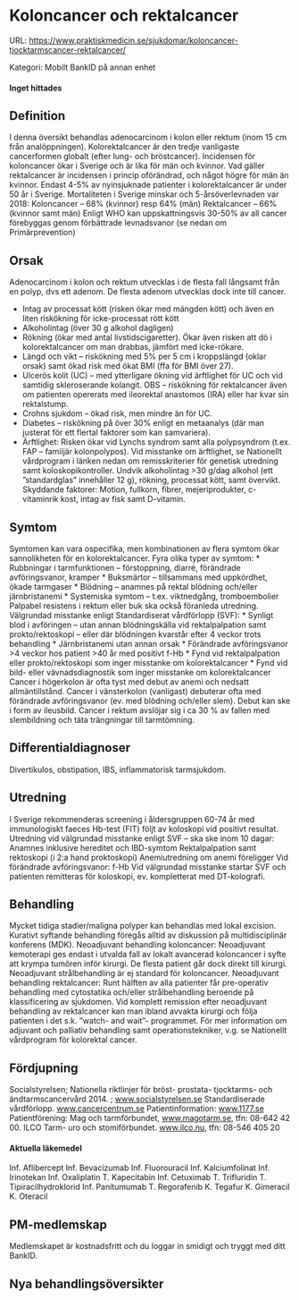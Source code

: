 # Koloncancer och rektalcancer

URL: https://www.praktiskmedicin.se/sjukdomar/koloncancer-tjocktarmscancer-rektalcancer/



Kategori: Mobilt BankID på annan enhet

#### Inget hittades

## Definition

I denna översikt behandlas adenocarcinom i kolon eller rektum (inom 15 cm från analöppningen).
Kolorektalcancer är den tredje vanligaste cancerformen globalt (efter lung- och bröstcancer). Incidensen för koloncancer ökar i Sverige och är lika för män och kvinnor. Vad gäller rektalcancer är incidensen i princip oförändrad, och något högre för män än kvinnor. Endast 4-5% av nyinsjuknade patienter i kolorektalcancer är under 50 år i Sverige.
Mortaliteten i Sverige minskar och 5-årsöverlevnaden var 2018: Koloncancer – 68% (kvinnor) resp 64% (män) Rektalcancer – 66% (kvinnor samt män)
Enligt WHO kan uppskattningsvis 30-50% av all cancer förebyggas genom förbättrade levnadsvanor (se nedan om Primärprevention)

## Orsak

Adenocarcinom i kolon och rektum utvecklas i de flesta fall långsamt från en polyp, dvs ett adenom. De flesta adenom utvecklas dock inte till cancer.
- Intag av processat kött (risken ökar med mängden kött) och även en liten riskökning för icke-processat rött kött
- Alkoholintag (över 30 g alkohol dagligen)
- Rökning (ökar med antal livstidscigaretter). Ökar även risken att dö i kolorektalcancer om man drabbas, jämfört med icke-rökare.
- Längd och vikt – riskökning med 5% per 5 cm i kroppslängd (oklar orsak) samt ökad risk med ökat BMI (ffa för BMI över 27).
- Ulcerös kolit (UC) – med ytterligare ökning vid ärftlighet för UC och vid samtidig skleroserande kolangit. OBS – riskökning för rektalcancer även om patienten opererats med ileorektal anastomos (IRA) eller har kvar sin rektalstump.
- Crohns sjukdom – ökad risk, men mindre än för UC.
- Diabetes – riskökning på över 30% enligt en metaanalys (där man justerat för ett flertal faktorer som kan samvariera).
- Ärftlighet: Risken ökar vid Lynchs syndrom samt alla polypsyndrom (t.ex. FAP – familjär kolonpolypos). Vid misstanke om ärftlighet, se Nationellt vårdprogram i länken nedan om remisskriterier för genetisk utredning samt koloskopikontroller.
Undvik alkoholintag >30 g/dag alkohol (ett ”standardglas” innehåller 12 g), rökning, processat kött, samt övervikt. Skyddande faktorer: Motion, fullkorn, fibrer, mejeriprodukter, c-vitaminrik kost, intag av fisk samt D-vitamin.

## Symtom

Symtomen kan vara ospecifika, men kombinationen av flera symtom ökar sannolikheten för en kolorektalcancer. Fyra olika typer av symtom: * Rubbningar i tarmfunktionen – förstoppning, diarré, förändrade avföringsvanor, kramper * Buksmärtor – tillsammans med uppkördhet, ökade tarmgaser * Blödning – anamnes på rektal blödning och/eller järnbristanemi * Systemiska symtom – t.ex. viktnedgång, tromboembolier
Palpabel resistens i rektum eller buk ska också föranleda utredning.
Välgrundad misstanke enligt Standardiserat vårdförlopp (SVF): * Synligt blod i avföringen – utan annan blödningskälla vid rektalpalpation samt prokto/rektoskopi – eller där blödningen kvarstår efter 4 veckor trots behandling * Järnbristanemi utan annan orsak * Förändrade avföringsvanor >4 veckor hos patient >40 år med positivt f-Hb * Fynd vid rektalpalpation eller prokto/rektoskopi som inger misstanke om kolorektalcancer * Fynd vid bild- eller vävnadsdiagnostik som inger misstanke om kolorektalcancer
Cancer i högerkolon är ofta tyst med debut av anemi och nedsatt allmäntillstånd. Cancer i vänsterkolon (vanligast) debuterar ofta med förändrade avföringsvanor (ev. med blödning och/eller slem). Debut kan ske i form av ileusbild. Cancer i rektum avslöjar sig i ca 30 % av fallen med slembildning och täta trängningar till tarmtömning.

## Differentialdiagnoser

Divertikulos, obstipation, IBS, inflammatorisk tarmsjukdom.

## Utredning

I Sverige rekommenderas screening i åldersgruppen 60-74 år med immunologiskt faeces Hb-test (FIT) följt av koloskopi vid positivt resultat.
Utredning vid välgrundad misstanke enligt SVF – ska ske inom 10 dagar: Anamnes inklusive hereditet och IBD-symtom Rektalpalpation samt rektoskopi (i 2:a hand proktoskopi) Anemiutredning om anemi föreligger Vid förändrade avföringsvanor: f-Hb
Vid välgrundad misstanke startar SVF och patienten remitteras för koloskopi, ev. kompletterat med DT-kolografi.

## Behandling

Mycket tidiga stadier/maligna polyper kan behandlas med lokal excision.
Kurativt syftande behandling föregås alltid av diskussion på multidisciplinär konferens (MDK).
Neoadjuvant behandling koloncancer: Neoadjuvant kemoterapi ges endast i utvalda fall av lokalt avancerad koloncancer i syfte att krympa tumören inför kirurgi. De flesta patient går dock direkt till kirurgi. Neoadjuvant strålbehandling är ej standard för koloncancer.
Neoadjuvant behandling rektalcancer: Runt hälften av alla patienter får pre-operativ behandling med cytostatika och/eller strålbehandling beroende på klassificering av sjukdomen.
Vid komplett remission efter neoadjuvant behandling av rektalcancer kan man ibland avvakta kirurgi och följa patienten i det s.k. ”watch- and wait”- programmet.
För mer information om adjuvant och palliativ behandling samt operationstekniker, v.g. se Nationellt vårdprogram för kolorektal cancer.

## Fördjupning

Socialstyrelsen; Nationella riktlinjer för bröst- prostata- tjocktarms- och ändtarmscancervård 2014. ; www.socialstyrelsen.se
Standardiserade vårdförlopp. www.cancercentrum.se
Patientinformation: www.1177.se
Patientförening: Mag och tarmförbundet, www.magotarm.se, tfn: 08-642 42 00.
ILCO Tarm- uro och stomiförbundet. www.ilco.nu, tfn: 08-546 405 20

#### Aktuella läkemedel

Inf. Aflibercept
Inf. Bevacizumab
Inf. Fluorouracil
Inf. Kalciumfolinat
Inf. Irinotekan
Inf. Oxaliplatin
T. Kapecitabin
Inf. Cetuximab
T. Trifluridin
T. Tipiracilhydroklorid
Inf. Panitumumab
T. Regorafenib
K. Tegafur
K. Gimeracil
K. Oteracil

## PM-medlemskap

Medlemskapet är kostnadsfritt och du loggar in smidigt och tryggt med ditt BankID.

## Nya behandlingsöversikter

